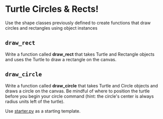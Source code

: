 # Turtle Circles & Rects!

Use the shape classes previously defined to create functions that draw circles and rectangles using object instances

## `draw_rect`
Write a function called **draw_rect** that takes Turtle and Rectangle objects and uses the Turtle to draw a rectangle on the canvas.

## `draw_circle`
Write a function called **draw_circle** that takes Turtle and Circle objects and draws a circle on the canvas. Be mindful of where to position the turtle before you begin your circle command (hint: the circle's center is always radius units left of the turtle).

Use [starter.py](https://github.com/kswarthout/has-hs-compsci-2019-20/blob/master/assignments/classes_and_objects/turtles_circles_and_rects/starter.py) as a starting template.
